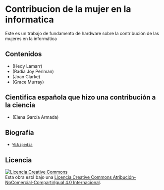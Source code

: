 # Contribucion de la mujer en la informatica
Este es un trabajo de fundamento de hardware sobre la contribución de las mujeres en la informática

## Contenidos

- (Hedy Lamarr)
- (Radia Joy Perlman)
- (Joan Clarke)
- (Grace Murray)

## Cientifica española que hizo una contribución a la ciencia

- (Elena García Armada)

## Biografia

- [`Wikipedia`](https://es.wikipedia.org/wiki/Wikipedia:Portada)

## Licencia

<a rel="license" href="http://creativecommons.org/licenses/by-nc-sa/4.0/"><img alt="Licencia Creative Commons" style="border-width:0" src="https://i.creativecommons.org/l/by-nc-sa/4.0/88x31.png" /></a><br />Esta obra está bajo una <a rel="license" href="http://creativecommons.org/licenses/by-nc-sa/4.0/">Licencia Creative Commons Atribución-NoComercial-CompartirIgual 4.0 Internacional</a>.
